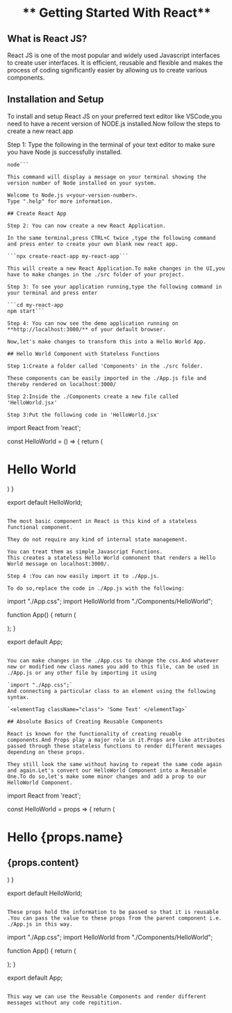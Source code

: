 <h1 align="center"> ** Getting Started With React** </h1>

## What is React JS?

React JS is one of the most popular and widely used Javascript interfaces to create user interfaces. It is efficient, reusable and flexible and makes the process of coding significantly easier by allowing us to create various components.

## Installation and Setup

To install and setup React JS on your preferred text editor like VSCode,you need to have a recent version of NODE.js installed.Now follow the steps to create a new react app

Step 1: Type the following in the terminal of your text editor to make sure you have Node js successfully installed.

````cd <your-folder-name>
node```

This command will display a message on your terminal showing the version number of Node installed on your system.

Welcome to Node.js v<your-version-number>.
Type ".help" for more information.

## Create React App

Step 2: You can now create a new React Application.

In the same terminal,press CTRL+C twice ,type the following command and press enter to create your own blank new react app.

```npx create-react-app my-react-app```

This will create a new React Application.To make changes in the UI,you have to make changes in the ./src folder of your project.

Step 3: To see your application running,type the following command in your terminal and press enter

```cd my-react-app
npm start```

Step 4: You can now see the demo application running on **http://localhost:3000/** of your default browser.

Now,let's make changes to transform this into a Hello World App.

## Hello World Component with Stateless Functions

Step 1:Create a folder called 'Components' in the ./src folder.

These components can be easily imported in the ./App.js file and thereby rendered on localhost:3000/

Step 2:Inside the ./Components create a new file called 'HelloWorld.jsx'

Step 3:Put the following code in 'HelloWorld.jsx'

````

import React from 'react';

const HelloWorld = () => {
return (

<div>
<h1>Hello World</h1>
</div>
)
}

export default HelloWorld;

```

The most basic component in React is this kind of a stateless functional component.

They do not require any kind of internal state management.

You can treat them as simple Javascript Functions.
This creates a stateless Hello World comnonent that renders a Hello World message on localhost:3000/.

Step 4 :You can now easily import it to ./App.js.

To do so,replace the code in ./App.js with the following:

```

import "./App.css";
import HelloWorld from "./Components/HelloWorld";

function App() {
return (

<div className="App">
<HelloWorld/>
</div>
);
}

export default App;

```

You can make changes in the ./App.css to change the css.And whatever new or modified new class names you add to this file, can be used in ./App.js or any other file by importing it using

`import "./App.css";`
And connecting a particular class to an element using the following syntax.

`<elementTag className="class"> 'Some Text' </elementTag>`

## Absolute Basics of Creating Reusable Components

React is known for the functionality of creating reuable components.And Props play a major role in it.Props are like attributes passed through these stateless functions to render different messages depending on these props.

They still look the same without having to repeat the same code again and again.Let's convert our HelloWorld Component into a Reusable One.To do so,let's make some minor changes and add a prop to our HelloWorld Component.

```

import React from 'react';

const HelloWorld = props => {
return (

<div>
<h1>Hello {props.name}</h1>
<h2>{props.content}</h2>
</div>
)
}

export default HelloWorld;

```

These props hold the information to be passed so that it is reusable .You can pass the value to these props from the parent component i.e. ./App.js in this way.

```

import "./App.css";
import HelloWorld from "./Components/HelloWorld";

function App() {
return (

<div className="App">
<HelloWorld name="Your Name" content="My first Reusable Component in React"/>
<HelloWorld name="World" content="Basics of Reusable Components in React"/>
</div>
);
}

export default App;

```

This way we can use the Reusable Components and render different messages without any code repitition.
```
